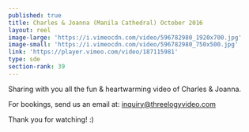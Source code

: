 ```yaml
---
published: true
title: Charles & Joanna (Manila Cathedral) October 2016
layout: reel
image-large: 'https://i.vimeocdn.com/video/596782980_1920x700.jpg'
image-small: 'https://i.vimeocdn.com/video/596782980_750x500.jpg'
link: 'https://player.vimeo.com/video/187115981'
type: sde
section-rank: 39
---
```

Sharing with you all the fun & heartwarming video of Charles & Joanna.

For bookings, send us an email at: inquiry@threelogyvideo.com

Thank you for watching! :)